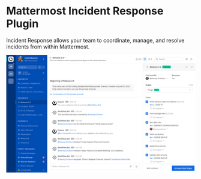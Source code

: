 # Mattermost Incident Response Plugin

Incident Response allows your team to coordinate, manage, and resolve incidents from within Mattermost.

![Incident Response plugin screenshot](../assets/center_channel.png)
